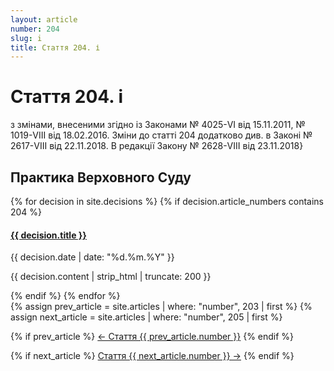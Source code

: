 ```yaml
---
layout: article
number: 204
slug: i
title: Стаття 204. і
---
```


# Стаття 204. і

з змінами, внесеними згідно із Законами № 4025-VI від 15.11.2011, № 1019-VIII від 18.02.2016. Зміни до статті 204 додатково див. в Законі № 2617-VIII від 22.11.2018. В редакції Закону № 2628-VIII від 23.11.2018}

## Практика Верховного Суду

<div class="decisions-container">
{% for decision in site.decisions %}
  {% if decision.article_numbers contains 204 %}
    <div class="decision-item">
      <h4><a href="{{ decision.url }}">{{ decision.title }}</a></h4>
      <p class="decision-date">{{ decision.date | date: "%d.%m.%Y" }}</p>
      <p class="decision-excerpt">{{ decision.content | strip_html | truncate: 200 }}</p>
    </div>
  {% endif %}
{% endfor %}
</div>

<div class="article-navigation">
  {% assign prev_article = site.articles | where: "number", 203 | first %}
  {% assign next_article = site.articles | where: "number", 205 | first %}
  
  {% if prev_article %}
    <a href="{{ prev_article.url }}" class="prev-article">← Стаття {{ prev_article.number }}</a>
  {% endif %}
  
  {% if next_article %}
    <a href="{{ next_article.url }}" class="next-article">Стаття {{ next_article.number }} →</a>
  {% endif %}
</div>
